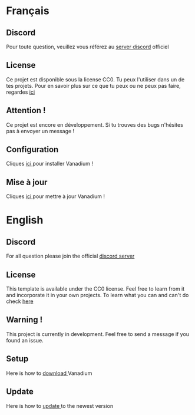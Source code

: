 # Français

## Discord

Pour toute question, veuillez vous référez au <a href="https://discord.gg/TqNKBKBBgG">server discord</a> officiel

## License

Ce projet est disponible sous la license CC0. Tu peux l'utiliser dans un de tes projets.
Pour en savoir plus sur ce que tu peux ou ne peux pas faire,
regardes <a href="https://choosealicense.com/licenses/mit/">ici</a>

## Attention !

Ce projet est encore en développement. Si tu trouves des bugs n'hésites pas à envoyer un message !

## Configuration

Cliques <a href="https://github.com/nicofighter45/VanadiumMod/tree/master/tuto/SETUP_fr.md">ici </a>pour installer Vanadium !

## Mise à jour

Cliques <a href="https://github.com/nicofighter45/VanadiumMod/tree/master/tuto/UPDATE_fr.md">ici </a>pour mettre à jour Vanadium !

# English

## Discord

For all question please join the official <a href="https://discord.gg/TqNKBKBBgG">discord server</a>

## License

This template is available under the CC0 license. Feel free to learn from it and incorporate it in your own projects.
To learn what you can and can't do check <a href="https://choosealicense.com/licenses/mit/">here</a>

## Warning !

This project is currently in development. Feel free to send a message if you found an issue.

## Setup

Here is how to <a href="https://github.com/nicofighter45/VanadiumMod/tree/master/tuto/SETUP.md">download </a>Vanadium

## Update

Here is how to <a href="https://github.com/nicofighter45/VanadiumMod/tree/master/tuto/UPDATE.md">update </a>to the newest version

